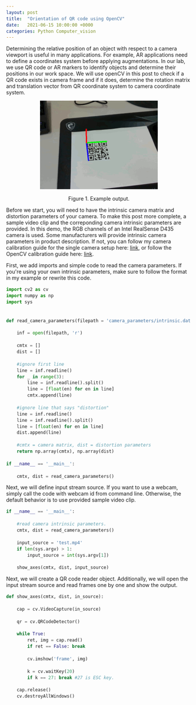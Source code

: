 ```yaml
---
layout: post
title:  "Orientation of QR code using OpenCV"
date:   2021-06-15 10:00:00 +0000
categories: Python Computer_vision
---
```


Determining the relative position of an object with respect to a camera viewport is useful in many applications. For example, AR applications need to define a coordinates system before applying augmentations. In our lab, we use QR code or AR markers to identify objects and determine their positions in our work space. We will use openCV in this post to check if a QR code exists in camera frame and if it does, determine the rotation matrix and translation vector from QR coordinate system to camera coordinate system. 

<p align="center">
  <img src="https://github.com/TemugeB/temugeb.github.io/blob/main/_posts/images/f000.gif?raw=true">
</p>
<p align="center">
Figure 1. Example output.
</p>

Before we start, you will need to have the intrinsic camera matrix and distortion parameters of your camera. To make this post more complete, a sample video clip and the correponding camera intrinsic parameters are provided. In this demo, the RGB channels of an Intel RealSense D435 camera is used. Some manufacturers will provide intrinsic camera parameters in product description. If not, you can follow my camera calibration guide for the single camera setup here: [link](https://temugeb.github.io/opencv/python/2021/02/02/stereo-camera-calibration-and-triangulation.html), or follow the OpenCV calibration guide here: [link](https://docs.opencv.org/master/dc/dbb/tutorial_py_calibration.html).

First, we add imports and simple code to read the camera parameters. If you're using your own intrinsic parameters, make sure to follow the format in my example or rewrite this code. 
```python
import cv2 as cv
import numpy as np
import sys


def read_camera_parameters(filepath = 'camera_parameters/intrinsic.dat'):

    inf = open(filepath, 'r')

    cmtx = []
    dist = []

    #ignore first line
    line = inf.readline()
    for _ in range(3):
        line = inf.readline().split()
        line = [float(en) for en in line]
        cmtx.append(line)

    #ignore line that says "distortion"
    line = inf.readline()
    line = inf.readline().split()
    line = [float(en) for en in line]
    dist.append(line)

    #cmtx = camera matrix, dist = distortion parameters
    return np.array(cmtx), np.array(dist)

if __name__ == '__main__':

    cmtx, dist = read_camera_parameters()
```

Next, we will define input stream source. If you want to use a webcam, simply call the code with webcam id from command line. Otherwise, the default behavior is to use provided sample video clip. 
```python
if __name__ == '__main__':

    #read camera intrinsic parameters.
    cmtx, dist = read_camera_parameters()

    input_source = 'test.mp4'
    if len(sys.argv) > 1:
        input_source = int(sys.argv[1])

    show_axes(cmtx, dist, input_source)
```

Next, we will create a QR code reader object. Additionally, we will open the input stream source and read frames one by one and show the output.
```python
def show_axes(cmtx, dist, in_source):

    cap = cv.VideoCapture(in_source)

    qr = cv.QRCodeDetector()

    while True:
        ret, img = cap.read()
        if ret == False: break

        cv.imshow('frame', img)

        k = cv.waitKey(20)
        if k == 27: break #27 is ESC key.

    cap.release()
    cv.destroyAllWindows()
```
